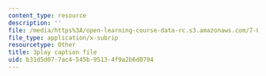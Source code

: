 ```yaml
---
content_type: resource
description: ''
file: /media/https%3A/open-learning-course-data-rc.s3.amazonaws.com/7-013-introductory-biology-spring-2013/b31d5d077ac4545b95134f9a2b6d0794_BK1afo-GMag.vtt
file_type: application/x-subrip
resourcetype: Other
title: 3play caption file
uid: b31d5d07-7ac4-545b-9513-4f9a2b6d0794
---
```

